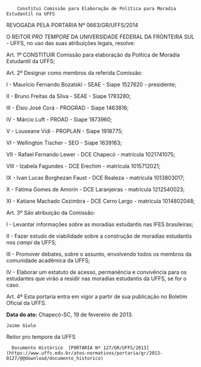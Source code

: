         Constitui Comissão para Elaboração de Política para Moradia Estudantil na UFFS  

REVOGADA PELA PORTARIA Nº 0663/GR/UFFS/2014

 O REITOR *PRO TEMPORE* DA UNIVERSIDADE FEDERAL DA FRONTEIRA SUL - UFFS, no uso das suas atribuições legais, resolve:

 Art. 1º CONSTITUIR Comissão para elaboração da Política de Moradia Estudantil da UFFS;

 Art. 2º Designar como membros da referida Comissão:

 I - Maurício Fernando Bozatski - SEAE - Siape 1527620 - presidente;

 II - Bruno Freitas da Silva - SEAE - Siape 1793280;

 III - Élsio José Corá - PROGRAD - Siape 1463816;

 IV - Márcio Luft - PROAD - Siape 1873960;

 V - Louseane Vidi - PROPLAN - Siape 1918775;

 VI - Wellington Tischer - SEO - Siape 1639163;

 VII - Rafael Fernando Lewer - DCE Chapecó - matrícula 1021741075;

 VIII - Izabela Fagundes - DCE Erechim - matrícula 1015712021;

 IX - Ivan Lucas Borghezan Faust - DCE Realeza - matrícula 1013803017;

 X - Fátima Gomes de Amorin - DCE Laranjeiras - matrícula 1212540023;

 XI - Katiane Machado Cezimbra - DCE Cerro Largo - matrícula 1014802048;

 Art. 3º São atribuição da Comissão:

 I - Levantar informações sobre as moradias estudantis nas IFES brasileiras;

 II - Fazer estudo de viabilidade sobre a construção de moradias estudantis nos *campi* da UFFS;

 III - Promover debates, sobre o assunto, envolvendo todos os membros da comunidade acadêmica da UFFS;

 IV - Elaborar um estatuto de acesso, permanência e convivência para os estudantes que virão a residir nas moradias estudantis da UFFS, se for o caso.

 Art. 4º Esta portaria entra em vigor a partir de sua publicação no Boletim Oficial da UFFS.

  

   **Data do ato:** Chapecó-SC, 19 de fevereiro de 2013.   
 

    Jaime Giolo   
 Reitor pro tempore da UFFS 

      Documento Histórico  [PORTARIA Nº 127/GR/UFFS/2013](https://www.uffs.edu.br/atos-normativos/portaria/gr/2013-0127/@@download/documento_historico)     
      